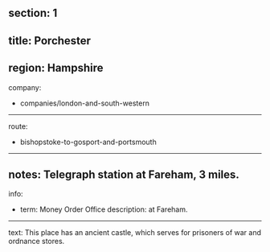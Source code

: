﻿section: 1
----
title: Porchester
----
region: Hampshire
----
company:
- companies/london-and-south-western
----
route:
- bishopstoke-to-gosport-and-portsmouth
----
notes: Telegraph station at Fareham, 3 miles.
----
info:
- term: Money Order Office
  description: at Fareham.
----
text: This place has an ancient castle, which serves for prisoners of war and ordnance stores.
